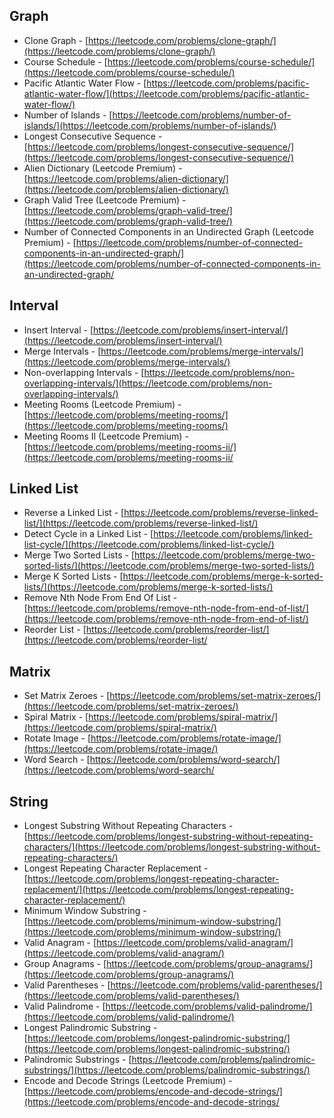 ## Graph

- Clone Graph - [https://leetcode.com/problems/clone-graph/](https://leetcode.com/problems/clone-graph/)
- Course Schedule - [https://leetcode.com/problems/course-schedule/](https://leetcode.com/problems/course-schedule/)
- Pacific Atlantic Water Flow - [https://leetcode.com/problems/pacific-atlantic-water-flow/](https://leetcode.com/problems/pacific-atlantic-water-flow/)
- Number of Islands - [https://leetcode.com/problems/number-of-islands/](https://leetcode.com/problems/number-of-islands/)
- Longest Consecutive Sequence - [https://leetcode.com/problems/longest-consecutive-sequence/](https://leetcode.com/problems/longest-consecutive-sequence/)
- Alien Dictionary (Leetcode Premium) - [https://leetcode.com/problems/alien-dictionary/](https://leetcode.com/problems/alien-dictionary/)
- Graph Valid Tree (Leetcode Premium) - [https://leetcode.com/problems/graph-valid-tree/](https://leetcode.com/problems/graph-valid-tree/)
- Number of Connected Components in an Undirected Graph (Leetcode Premium) - [https://leetcode.com/problems/number-of-connected-components-in-an-undirected-graph/](https://leetcode.com/problems/number-of-connected-components-in-an-undirected-graph/



## Interval

- Insert Interval - [https://leetcode.com/problems/insert-interval/](https://leetcode.com/problems/insert-interval/)
- Merge Intervals - [https://leetcode.com/problems/merge-intervals/](https://leetcode.com/problems/merge-intervals/)
- Non-overlapping Intervals - [https://leetcode.com/problems/non-overlapping-intervals/](https://leetcode.com/problems/non-overlapping-intervals/)
- Meeting Rooms (Leetcode Premium) - [https://leetcode.com/problems/meeting-rooms/](https://leetcode.com/problems/meeting-rooms/)
- Meeting Rooms II (Leetcode Premium) - [https://leetcode.com/problems/meeting-rooms-ii/](https://leetcode.com/problems/meeting-rooms-ii/



## Linked List

- Reverse a Linked List - [https://leetcode.com/problems/reverse-linked-list/](https://leetcode.com/problems/reverse-linked-list/)
- Detect Cycle in a Linked List - [https://leetcode.com/problems/linked-list-cycle/](https://leetcode.com/problems/linked-list-cycle/)
- Merge Two Sorted Lists - [https://leetcode.com/problems/merge-two-sorted-lists/](https://leetcode.com/problems/merge-two-sorted-lists/)
- Merge K Sorted Lists - [https://leetcode.com/problems/merge-k-sorted-lists/](https://leetcode.com/problems/merge-k-sorted-lists/)
- Remove Nth Node From End Of List - [https://leetcode.com/problems/remove-nth-node-from-end-of-list/](https://leetcode.com/problems/remove-nth-node-from-end-of-list/)
- Reorder List - [https://leetcode.com/problems/reorder-list/](https://leetcode.com/problems/reorder-list/

## Matrix

- Set Matrix Zeroes - [https://leetcode.com/problems/set-matrix-zeroes/](https://leetcode.com/problems/set-matrix-zeroes/)
- Spiral Matrix - [https://leetcode.com/problems/spiral-matrix/](https://leetcode.com/problems/spiral-matrix/)
- Rotate Image - [https://leetcode.com/problems/rotate-image/](https://leetcode.com/problems/rotate-image/)
- Word Search - [https://leetcode.com/problems/word-search/](https://leetcode.com/problems/word-search/

## String

- Longest Substring Without Repeating Characters - [https://leetcode.com/problems/longest-substring-without-repeating-characters/](https://leetcode.com/problems/longest-substring-without-repeating-characters/)
- Longest Repeating Character Replacement - [https://leetcode.com/problems/longest-repeating-character-replacement/](https://leetcode.com/problems/longest-repeating-character-replacement/)
- Minimum Window Substring - [https://leetcode.com/problems/minimum-window-substring/](https://leetcode.com/problems/minimum-window-substring/)
- Valid Anagram - [https://leetcode.com/problems/valid-anagram/](https://leetcode.com/problems/valid-anagram/)
- Group Anagrams - [https://leetcode.com/problems/group-anagrams/](https://leetcode.com/problems/group-anagrams/)
- Valid Parentheses - [https://leetcode.com/problems/valid-parentheses/](https://leetcode.com/problems/valid-parentheses/)
- Valid Palindrome - [https://leetcode.com/problems/valid-palindrome/](https://leetcode.com/problems/valid-palindrome/)
- Longest Palindromic Substring - [https://leetcode.com/problems/longest-palindromic-substring/](https://leetcode.com/problems/longest-palindromic-substring/)
- Palindromic Substrings - [https://leetcode.com/problems/palindromic-substrings/](https://leetcode.com/problems/palindromic-substrings/)
- Encode and Decode Strings (Leetcode Premium) - [https://leetcode.com/problems/encode-and-decode-strings/](https://leetcode.com/problems/encode-and-decode-strings/